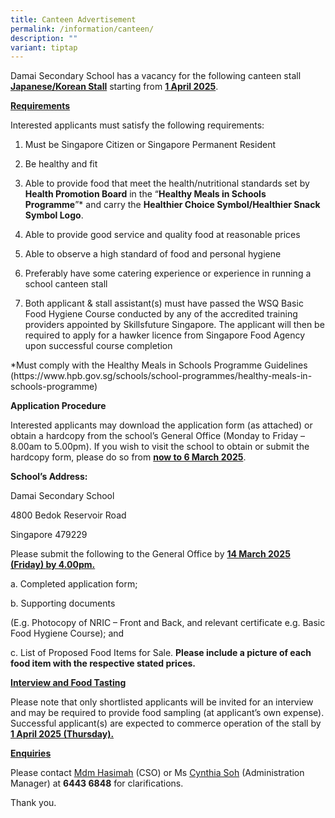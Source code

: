 ```yaml
---
title: Canteen Advertisement
permalink: /information/canteen/
description: ""
variant: tiptap
---
```

<p>Damai Secondary School has a vacancy for the following canteen stall <strong><u>Japanese/Korean Stall</u></strong> starting
from <strong><u>1 April 2025</u></strong>.</p>
<p><strong><u>Requirements</u></strong>
</p>
<p>Interested applicants must satisfy the following requirements:</p>
<ol data-tight="true" class="tight">
<li>
<p>Must be Singapore Citizen or Singapore Permanent Resident</p>
</li>
<li>
<p>Be healthy and fit</p>
</li>
<li>
<p>Able to provide food that meet the health/nutritional standards set by <strong>Health Promotion Board</strong> in
the “<strong>Healthy Meals in Schools Programme</strong>”* and carry the <strong>Healthier Choice Symbol/Healthier Snack Symbol Logo</strong>.</p>
</li>
<li>
<p>Able to provide good service and quality food at reasonable prices</p>
</li>
<li>
<p>Able to observe a high standard of food and personal hygiene</p>
</li>
<li>
<p>Preferably have some catering experience or experience in running a school
canteen stall</p>
</li>
<li>
<p>Both applicant &amp; stall assistant(s) must have passed the WSQ Basic
Food Hygiene Course conducted by any of the accredited training providers
appointed by Skillsfuture Singapore. The applicant will then be required
to apply for a hawker licence from Singapore Food Agency upon successful
course completion</p>
<p></p>
</li>
</ol>
<p>*Must comply with the Healthy Meals in Schools Programme Guidelines (https://www.hpb.gov.sg/schools/school-programmes/healthy-meals-in-schools-programme)</p>
<p><strong>Application Procedure</strong>
</p>
<p>Interested applicants may download the application form (as attached)
or obtain a hardcopy from the school’s General Office (Monday to Friday
– 8.00am to 5.00pm). If you wish to visit the school to obtain or submit
the hardcopy form, please do so from <strong><u>now to 6 March 2025</u></strong>.
&nbsp;</p>
<p><strong>School’s Address:</strong>
</p>
<p>Damai Secondary School</p>
<p>4800 Bedok Reservoir Road</p>
<p>Singapore 479229</p>
<p>Please submit the following to the General Office by <strong><u>14 March 2025 (Friday) by 4.00pm.</u></strong>
</p>
<p>a. Completed application form;</p>
<p>b. Supporting documents</p>
<p>(E.g. Photocopy of NRIC – Front and Back, and relevant certificate e.g.
Basic Food Hygiene Course); and</p>
<p>c. List of Proposed Food Items for Sale. <strong>Please include a picture of each food item with the respective stated prices.</strong>
</p>
<p><strong><u>Interview and Food Tasting</u></strong>
</p>
<p>Please note that only shortlisted applicants will be invited for an interview
and may be required to provide food sampling (at applicant’s own expense).
Successful applicant(s) are expected to commerce operation of the stall
by <strong><u>1 April 2025 (Thursday).</u></strong>
</p>
<p><strong><u>Enquiries</u></strong>
</p>
<p>Please contact <u>Mdm Hasimah</u> (CSO) or Ms <u>Cynthia Soh</u> (Administration
Manager) at <strong>6443 6848</strong> for clarifications.</p>
<p>Thank you.</p>